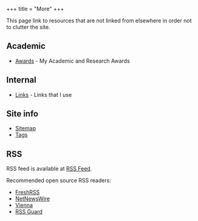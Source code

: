 +++
title = "More"
+++


This page link to resources that are not linked from elsewhere in order not to clutter the site.

## Academic

- [Awards](/awards) - My Academic and Research Awards

## Internal
- [Links](/links) - Links that I use

## Site info

- [Sitemap](/sitemap.xml)
- [Tags](/tags)

## RSS
RSS feed is available at [RSS Feed](/atom.xml).

Recommended open source RSS readers:
- [FreshRSS](https://freshrss.org/)
- [NetNewsWire](https://netnewswire.com/)
- [Vienna](https://www.vienna-rss.com/)
- [RSS Guard](https://github.com/martinrotter/rssguard/)

